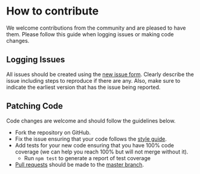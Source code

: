 # How to contribute
We welcome contributions from the community and are pleased to have them.  Please follow this guide when logging issues or making code changes.

## Logging Issues
All issues should be created using the [new issue form](https://github.com/hapijs/subtext/issues/new). Clearly describe the issue including steps
to reproduce if there are any. Also, make sure to indicate the earliest version that has the issue being reported.

## Patching Code

Code changes are welcome and should follow the guidelines below.

* Fork the repository on GitHub.
* Fix the issue ensuring that your code follows the [style guide](https://github.com/hapijs/hapi/blob/master/docs/Style.md).
* Add tests for your new code ensuring that you have 100% code coverage (we can help you reach 100% but will not merge without it).
    * Run `npm test` to generate a report of test coverage
* [Pull requests](http://help.github.com/send-pull-requests/) should be made to the [master branch](https://github.com/hapijs/subtext/tree/master).
